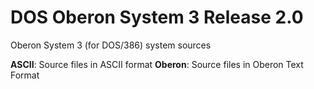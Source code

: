 # DOS Oberon System 3 Release 2.0

Oberon System 3 (for DOS/386) system sources

**ASCII**: Source files in ASCII format
**Oberon**: Source files in Oberon Text Format
